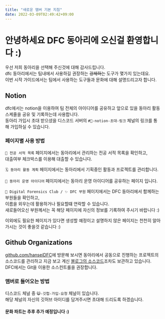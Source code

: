 ```yaml
---
title: "새로운 맴버 기본 지침"
date: 2022-03-09T02:49:42+09:00
---
```


# 안녕하세요 DFC 동아리에 오신걸 환영합니다 :)

우선 저희 동아리을 선택해 주신것에 대해 감사드립니다.  
dfc 동아리에서는 팀내에서 사용하길 권장하는 ~~강제하는~~ 도구가 몇가지 있는데요.  
이번 시작 가이드에서는 팀에서 사용하는 도구들과 문화에 대해 설명드리고자 합니다.

## Notion

dfc에서는 notion을 이용하여 팀 전체의 아이디어를 공유하고 앞으로 있을 동아리 활동 스케줄을 공유 및 기록하는데 사용합니다.  
동아리 가입시 초대 받으셨을 디스코드 서버의 `#📝-notion-초대-링크` 체널의 링크를 통해 가입하실 수 있습니다.

### 페이지별 사용 방법

`📕 전공 서적 목록` 페이지에서는 동아리에서 관리하는 전공 서적 목록을 확인하고,  
대출여부 체크박스를 이용해 대출할 수 있습니다.

`🗓️ 동아리 활동 계획` 페이지에서는 동아리에서 기획중인 활동과 프로젝트를 관리합니다.

`🔮 동아리 운영 아이디어` 페이지에서는 동아리 운영 아이디어를 공유하는 페이지 입니다.

`🔎 Digital Forensics Club / ✨ DFC 부원` 페이지에서는 DFC 동아리에서 함께하는 부원들을 확인하고,  
이름을 외우는데 활용하거나 필요할떄 연락할 수 있습니다.  
새로들어오신 부원께서는 꼭 해당 페이지에 자신의 정보를 기록하여 주시기 바랍니다 :)

이외에도 필요한 페이지가 있다면 생성할 예정이고 설명하지 않은 페이지는 천천히 알아가시는 것이 좋을것 같습니다 :)

## Github Organizations

[github.com/hanseiDFC](https://github.com/hanseiDFC)에 방문해 보시면 동아리에서 공동으로 진행하는 프로젝트의 소스코드를 관리하고 지금 보고 계신 [블로그의 소스코드](https://github.com/hanseiDFC/hanseiDFC.github.io)조차도 보관하고 있습니다.  
DFC에서는 Git을 이용한 소스컨트롤을 권장합니다.

### 맴버로 들어오는 방법

디스코드 체널 중 `😺-깃헙-가입-요청` 체널이 있습니다.  
해당 체널의 자신의 깃허브 아이디를 담겨주시면 초대해 드리도록 하겠습니다.

#### 문화 파트는 추후 추가 예정입니다 :)
